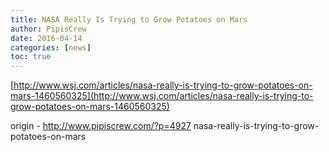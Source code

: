 ```yaml
---
title: NASA Really Is Trying to Grow Potatoes on Mars
author: PipisCrew
date: 2016-04-14
categories: [news]
toc: true
---
```


[http://www.wsj.com/articles/nasa-really-is-trying-to-grow-potatoes-on-mars-1460560325](http://www.wsj.com/articles/nasa-really-is-trying-to-grow-potatoes-on-mars-1460560325)

origin - http://www.pipiscrew.com/?p=4927 nasa-really-is-trying-to-grow-potatoes-on-mars